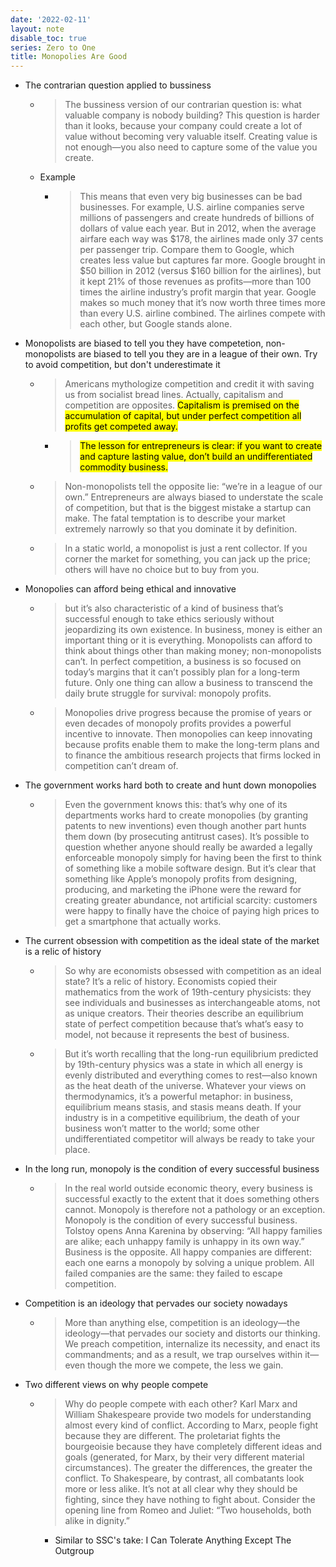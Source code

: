 ```yaml
---
date: '2022-02-11'
layout: note
disable_toc: true
series: Zero to One
title: Monopolies Are Good
---
```


- The contrarian question applied to bussiness
    - > The bussiness version of our contrarian question is: what valuable company is nobody building? This question is harder than it looks, because your company could create a lot of value without becoming very valuable itself. Creating value is not enough—you also need to capture some of the value you create.
    - Example
        - > This means that even very big businesses can be bad businesses. For example, U.S. airline companies serve millions of passengers and create hundreds of billions of dollars of value each year. But in 2012, when the average airfare each way was \$178, the airlines made only 37 cents per passenger trip. Compare them to Google, which creates less value but captures far more. Google brought in \$50 billion in 2012 (versus \$160 billion for the airlines), but it kept 21% of those revenues as profits—more than 100 times the airline industry’s profit margin that year. Google makes so much money that it’s now worth three times more than every U.S. airline combined. The airlines compete with each other, but Google stands alone.
- Monopolists are biased to tell you they have competetion, non-monopolists are biased to tell you they are in a league of their own. Try to avoid competition, but don't underestimate it
    - > Americans mythologize competition and credit it with saving us from socialist bread lines. Actually, capitalism and competition are opposites. <mark>Capitalism is premised on the accumulation of capital, but under perfect competition all profits get competed away.</mark>
        - > <mark>The lesson for entrepreneurs is clear: if you want to create and capture lasting value, don’t build an undifferentiated commodity business.</mark>
    - > Non-monopolists tell the opposite lie: “we’re in a league of our own.” Entrepreneurs are always biased to understate the scale of competition, but that is the biggest mistake a startup can make. The fatal temptation is to describe your market extremely narrowly so that you dominate it by definition.
    - > In a static world, a monopolist is just a rent collector. If you corner the market for something, you can jack up the price; others will have no choice but to buy from you.
- Monopolies can afford being ethical and innovative
    - > but it’s also characteristic of a kind of business that’s successful enough to take ethics seriously without jeopardizing its own existence. In business, money is either an important thing or it is everything. Monopolists can afford to think about things other than making money; non-monopolists can’t. In perfect competition, a business is so focused on today’s margins that it can’t possibly plan for a long-term future. Only one thing can allow a business to transcend the daily brute struggle for survival: monopoly profits.
    - > Monopolies drive progress because the promise of years or even decades of monopoly profits provides a powerful incentive to innovate. Then monopolies can keep innovating because profits enable them to make the long-term plans and to finance the ambitious research projects that firms locked in competition can’t dream of.
- The government works hard both to create and hunt down monopolies
    - > Even the government knows this: that’s why one of its departments works hard to create monopolies (by granting patents to new inventions) even though another part hunts them down (by prosecuting antitrust cases). It’s possible to question whether anyone should really be awarded a legally enforceable monopoly simply for having been the first to think of something like a mobile software design. But it’s clear that something like Apple’s monopoly profits from designing, producing, and marketing the iPhone were the reward for creating greater abundance, not artificial scarcity: customers were happy to finally have the choice of paying high prices to get a smartphone that actually works.
- The current obsession with competition as the ideal state of the market is a relic of history
    - > So why are economists obsessed with competition as an ideal state? It’s a relic of history. Economists copied their mathematics from the work of 19th-century physicists: they see individuals and businesses as interchangeable atoms, not as unique creators. Their theories describe an equilibrium state of perfect competition because that’s what’s easy to model, not because it represents the best of business.
    - > But it’s worth recalling that the long-run equilibrium predicted by 19th-century physics was a state in which all energy is evenly distributed and everything comes to rest—also known as the heat death of the universe. Whatever your views on thermodynamics, it’s a powerful metaphor: in business, equilibrium means stasis, and stasis means death. If your industry is in a competitive equilibrium, the death of your business won’t matter to the world; some other undifferentiated competitor will always be ready to take your place.
- In the long run, monopoly is the condition of every successful business
    - > In the real world outside economic theory, every business is successful exactly to the extent that it does something others cannot. Monopoly is therefore not a pathology or an exception. Monopoly is the condition of every successful business. Tolstoy opens Anna Karenina by observing: “All happy families are alike; each unhappy family is unhappy in its own way.” Business is the opposite. All happy companies are different: each one earns a monopoly by solving a unique problem. All failed companies are the same: they failed to escape competition.
- Competition is an ideology that pervades our society nowadays
    - > More than anything else, competition is an ideology—the ideology—that pervades our society and distorts our thinking. We preach competition, internalize its necessity, and enact its commandments; and as a result, we trap ourselves within it—even though the more we compete, the less we gain.
- Two different views on why people compete
    - > Why do people compete with each other? Karl Marx and William Shakespeare provide two models for understanding almost every kind of conflict. According to Marx, people fight because they are different. The proletariat fights the bourgeoisie because they have completely different ideas and goals (generated, for Marx, by their very different material circumstances). The greater the differences, the greater the conflict. To Shakespeare, by contrast, all combatants look more or less alike. It’s not at all clear why they should be fighting, since they have nothing to fight about. Consider the opening line from Romeo and Juliet: “Two households, both alike in dignity.”
        - Similar to SSC's take: I Can Tolerate Anything Except The Outgroup 
